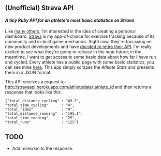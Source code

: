 ## (Unofficial) Strava API
#### _A tiny Ruby API for an athlete's most basic statistics on Strava_

Like [many others](https://github.com/chocolit/dashboard), I'm interested in the idea of creating a personal dashboard. [Strava](http://www.strava.com/) is my app-of-choice for exercise tracking because of its community and in-built game mechanics. Right now, they're focussing on new product developments and have [decided to retire their API](http://engineering.strava.com/strava-v1v2-api-retired/). I'm really excited to see what they're going to release in the near future; in the meantime, I want to get access to some basic data about how far I have run and cycled. Every athlete has a public page with some basic statistics; you can see mine [here](http://www.strava.com/athletes/577065). This app simply scrapes the *Athlete Stats* and presents them in a JSON format.

This API receives a request to: http://stravaapi.herokuapp.com/athletedata/:athlete_id and then returns a response that looks like this:

    {"total_distance_cycling" : "49.2",
    "total_time_cycling"      : "4",
    "total_rides"             : "9",
    "total_distance_running"  : "195.1",
    "total_time_running"      : "25",
    "total_runs"              : "125"}

## TODO
* Add miles/km to the response.
